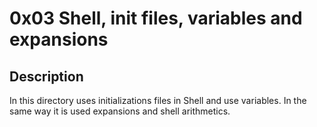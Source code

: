 # 0x03 Shell, init files, variables and expansions

## Description

In this directory uses initializations files in Shell and use variables.
In the same way it is used expansions and shell arithmetics.
